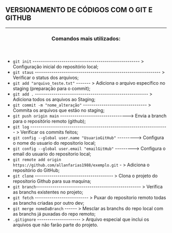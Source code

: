 ## VERSIONAMENTO DE CÓDIGOS COM O GIT E GITHUB
<hr>

### <p align="center"> Comandos mais utilizados: </p><br>

- `git init` ---------------------------------------------------- > Configuração inicial do repositório local;
- `git staus` ------------------------------------------------------------- > Verificar o status dos arquivos;
- `git add "arquivo_teste.txt"` ------- > Adiciona o arquivo específico no staging (preparação para o commit);
- `git add .` ------------------------------------------------------- > Adiciona todos os arquivos ao Staging;
- `git commit -m "nome_alteração"` ------------------------------- > Commita os arquivos que estão no staging;
- `git push origin main` ---------------------------------> Envia a branch para o repositório remoto (github);
- `git log` ------------------------------------------------------------------- > Verificar os commits feitos;
- `git config --global user.name "UsuarioGitHub"` ---------> Configura o nome do usuario do repositorio local;
- `git config --global user.email "emailGitHub"` ---------> Configura o email do usuario do repositorio local;
- `git remote add origin https://github.com/allanfarias1988/exemplo.git` - > Adiciona o repositório do GitHub;
- `git clone` -------------------------------------- > Clona o projeto do repositorio Github para sua maquina;
- `git branch`--------------------------------------------------- > Verifica as branchs existentes no projeto;
- `git fetch` -------------------------- > Puxar do repositorio remoto todas as branchs criadas por outro dev;
- `git merge nomeDaBranch` ------ > Mesclar as branchs do repo local com as branchs já puxadas do repo remoto;
- `.gitignore` --------------------- > Arquivo especial que inclui os arquivos que não farão parte do projeto.
